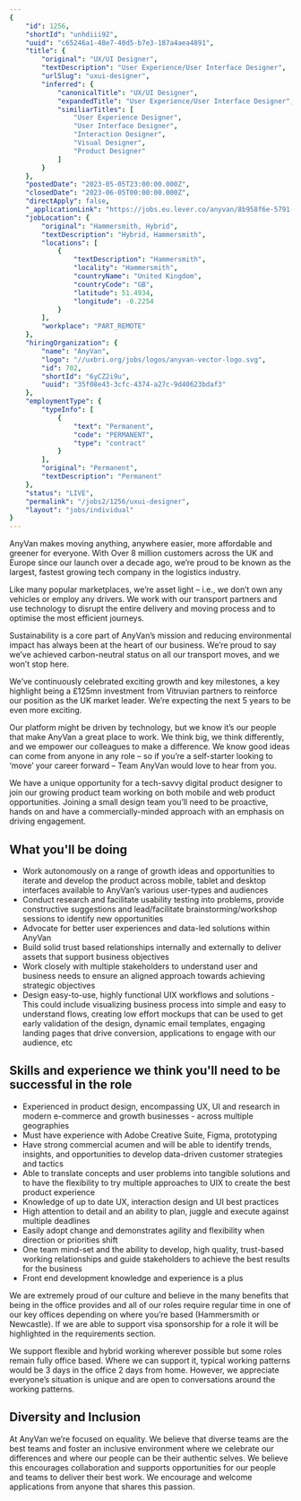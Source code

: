 ```yaml
---
{
	"id": 1256,
	"shortId": "unhdiii92",
	"uuid": "c65246a1-48e7-40d5-b7e3-187a4aea4891",
	"title": {
		"original": "UX/UI Designer",
		"textDescription": "User Experience/User Interface Designer",
		"urlSlug": "uxui-designer",
		"inferred": {
			"canonicalTitle": "UX/UI Designer",
			"expandedTitle": "User Experience/User Interface Designer",
			"similiarTitles": [
				"User Experience Designer",
				"User Interface Designer",
				"Interaction Designer",
				"Visual Designer",
				"Product Designer"
			]
		}
	},
	"postedDate": "2023-05-05T23:00:00.000Z",
	"closedDate": "2023-06-05T00:00:00.000Z",
	"directApply": false,
	"_applicationLink": "https://jobs.eu.lever.co/anyvan/8b958f6e-5791-4dde-8d89-9ca0d58333b0/apply",
	"jobLocation": {
		"original": "Hammersmith, Hybrid",
		"textDescription": "Hybrid, Hammersmith",
		"locations": [
			{
				"textDescription": "Hammersmith",
				"locality": "Hammersmith",
				"countryName": "United Kingdom",
				"countryCode": "GB",
				"latitude": 51.4934,
				"longitude": -0.2254
			}
		],
		"workplace": "PART_REMOTE"
	},
	"hiringOrganization": {
		"name": "AnyVan",
		"logo": "//uxbri.org/jobs/logos/anyvan-vector-logo.svg",
		"id": 702,
		"shortId": "6yCZ2i9u",
		"uuid": "35f08e43-3cfc-4374-a27c-9d40623bdaf3"
	},
	"employmentType": {
		"typeInfo": [
			{
				"text": "Permanent",
				"code": "PERMANENT",
				"type": "contract"
			}
		],
		"original": "Permanent",
		"textDescription": "Permanent"
	},
	"status": "LIVE",
	"permalink": "/jobs2/1256/uxui-designer",
	"layout": "jobs/individual"
}
---
```

<p>AnyVan makes moving anything, anywhere easier, more affordable and greener for everyone.  With Over 8 million customers across the UK and Europe since our launch over a decade ago, we’re proud to be known as the largest, fastest growing tech company in the logistics industry.</p>
<p>Like many popular marketplaces, we’re asset light – i.e., we don’t own any vehicles or employ any drivers.  We work with our transport partners and use technology to disrupt the entire delivery and moving process and to optimise the most efficient journeys.</p>
<p>Sustainability is a core part of AnyVan’s mission and reducing environmental impact has always been at the heart of our business. We’re proud to say we’ve achieved carbon-neutral status on all our transport moves, and we won’t stop here.</p>
<p>We’ve continuously celebrated exciting growth and key milestones, a key highlight being a £125mn investment from Vitruvian partners to reinforce our position as the UK market leader.   We’re expecting the next 5 years to be even more exciting.</p>
<p>Our platform might be driven by technology, but we know it’s our people that make AnyVan a great place to work.  We think big, we think differently, and we empower our colleagues to make a difference. We know good ideas can come from anyone in any role – so if you’re a self-starter looking to ‘move’ your career forward – Team AnyVan would love to hear from you.</p>
<p>We have a unique opportunity for a tech-savvy digital product designer to join our growing product team working on both mobile and web product opportunities.  Joining a small design team you’ll need to be proactive, hands on and have a commercially-minded approach with an emphasis on driving engagement.</p>
<h2 id="what-youll-be-doing">What you'll be doing</h2>
<ul>
<li>Work autonomously on a range of growth ideas and opportunities to iterate and develop the product across mobile, tablet and desktop interfaces available to AnyVan’s various user-types and audiences</li>
<li>Conduct research and facilitate usability testing into problems, provide constructive suggestions and lead/facilitate brainstorming/workshop sessions to identify new opportunities</li>
<li>Advocate for better user experiences and data-led solutions within AnyVan</li>
<li>Build solid trust based relationships internally and externally to deliver assets that support business objectives </li>
<li>Work closely with multiple stakeholders to understand user and business needs to ensure an aligned approach towards achieving strategic objectives</li>
<li>Design easy-to-use, highly functional UIX workflows and solutions - This could include visualizing business process into simple and easy to understand flows, creating low effort mockups that can be used to get early validation of the design,  dynamic email templates, engaging landing pages that drive conversion,  applications to engage with our audience, etc</li>
</ul>
<h2 id="skills-and-experience-we-think-youll-need-to-be-successful-in-the-role">Skills and experience we think you'll need to be successful in the role</h2>
<ul>
<li>Experienced in product design, encompassing UX, UI and research in modern e-commerce and growth businesses - across multiple geographies</li>
<li>Must have experience with Adobe Creative Suite, Figma, prototyping</li>
<li>Have strong commercial acumen and will be able to identify trends, insights, and opportunities to develop data-driven customer strategies and tactics</li>
<li>Able to translate concepts and user problems into tangible solutions and to have the flexibility to try multiple approaches to UIX to create the best product experience </li>
<li>Knowledge of up to date UX, interaction design and UI best practices</li>
<li>High attention to detail and an ability to plan, juggle and execute against multiple deadlines</li>
<li>Easily adopt change and demonstrates agility and flexibility when direction or priorities shift</li>
<li>One team mind-set  and the ability to develop, high quality, trust-based working relationships and guide stakeholders to achieve the best results for the business </li>
<li>Front end development knowledge and experience is a plus</li>
</ul>
<p>We are extremely proud of our culture and believe in the many benefits that being in the office provides and  all of our roles require regular time in one of our key offices depending on where you’re based (Hammersmith or Newcastle).  If we are able to support visa sponsorship for a role it will be highlighted in the requirements section.</p>
<p>We support flexible and hybrid working wherever possible but some roles remain fully office based.  Where we can support it,  typical working patterns would be 3 days in the office 2 days from home.  However, we appreciate everyone’s situation is unique and are open to conversations around the working patterns.  </p>
<h2 id="diversity-and-inclusion">Diversity and Inclusion</h2>
<p>At AnyVan we’re focused on equality.  We believe that diverse teams are the best teams and foster an inclusive environment where we celebrate our differences and where our people can be their authentic selves.  We believe this encourages collaboration and supports opportunities for our people and teams to deliver their best work.  We encourage and welcome applications from anyone that shares this passion.</p>


